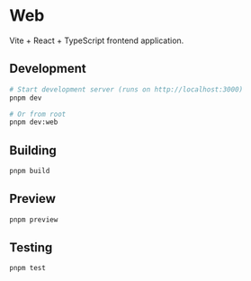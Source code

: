 # Web

Vite + React + TypeScript frontend application.

## Development

```bash
# Start development server (runs on http://localhost:3000)
pnpm dev

# Or from root
pnpm dev:web
```

## Building

```bash
pnpm build
```

## Preview

```bash
pnpm preview
```

## Testing

```bash
pnpm test
```
